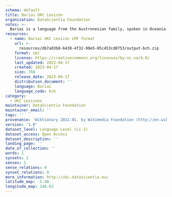 ```yaml
---
schema: default
title: Bariai UKC Lexicon
organization: DataScientia Foundation
notes: >-
  Bariai is a language from the Austronesian family, spoken in Oceania. The UKC Lexicon of Bariai is represented as a lexico-semantic network. It consists of words, word senses, synsets, as well as sense-level and synset-level relationships.
resources:
  - name: Bariai UKC Lexicon LMF format
    url: >-
      resources/db7a03b8-6438-4f32-90e5-05c453cd0753/output-bch.zip
    format: xml
    license: https://creativecommons.org/licenses/by-nc-sa/4.0/
    last_updated: 2023-04-17
    created: 2023-04-17
    size: 768
    release_date: 2023-04-17
    distribution_document: ''
    language: Bariai
    language_code: bch
category:
  - UKC Lexicons
maintainer: DataScientia Foundation
maintainer_email: ''
tags: ''
provenance: 'Wiktionary 2022.01. by Wikimedia Foundation (http://en.wiktionary.org); Princeton WordNet 2.1 by Princeton University (https://wordnet.princeton.edu)'
version: '1.0'
dataset_level: Language Level (L1-2)
dataset_access: Open Access
dataset_description: ''
landing_page: ''
date_of_collection: ''
words: 1
synsets: 1
senses: 1
sense_relations: 0
synset_relations: 0
more_information: http://ukc.datascientia.eu/
latitude_map: -5.48
longitude_map: 148.63
---
```

